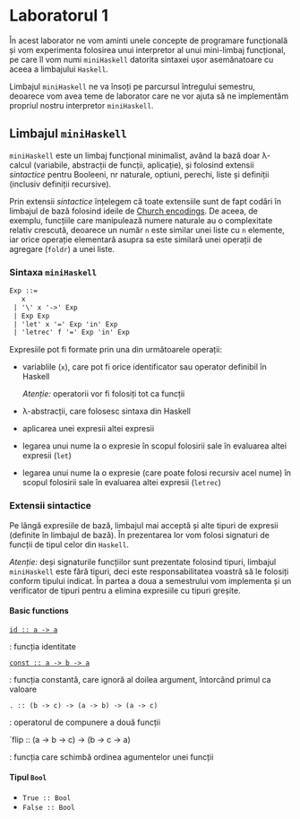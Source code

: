 # Laboratorul 1

În acest laborator ne vom aminti unele concepte de programare funcțională și
vom experimenta folosirea unui interpretor al unui mini-limbaj funcțional,
pe care îl vom numi `miniHaskell` datorita sintaxei ușor asemănatoare cu aceea
a limbajului `Haskell`.

Limbajul `miniHaskell` ne va însoți pe parcursul întregului semestru, deoarece
vom avea teme de laborator care ne vor ajuta să ne implementăm propriul nostru
interpretor `miniHaskell`.

## Limbajul `miniHaskell`

`miniHaskell` este un limbaj funcțional minimalist, având la bază doar λ-calcul
(variabile, abstracții de funcții, aplicație), și folosind extensii _sintactice_
pentru Booleeni, nr naturale, optiuni, perechi, liste și definiții (inclusiv
definiții recursive).

Prin extensii _sintactice_ înțelegem că toate extensiile sunt de fapt codări în
limbajul de bază folosind ideile de [Church encodings](https://en.wikipedia.org/wiki/Church_encoding).
De aceea, de exemplu, funcțiile care manipulează numere naturale au
o complexitate relativ crescută, deoarece un număr `n` este similar unei liste
cu `n` elemente, iar orice operație elementară asupra sa este similară unei
operații de agregare (`foldr`) a unei liste.

### Sintaxa `miniHaskell`

```yacc
Exp ::=
   x
 | '\' x '->' Exp
 | Exp Exp
 | 'let' x '=' Exp 'in' Exp
 | 'letrec' f '=' Exp 'in' Exp
```

Expresiile pot fi formate prin una din următoarele operații:

- variablile (`x`), care pot fi orice identificator sau operator definibil
  în Haskell

  *Atenție:* operatorii vor fi folosiți tot ca funcții
- λ-abstracții, care folosesc sintaxa din Haskell
- aplicarea unei expresii altei expresii
- legarea unui nume la o expresie în scopul folosirii sale în evaluarea altei
  expresii (`let`)
- legarea unui nume la o expresie (care poate folosi recursiv acel nume)
  în scopul folosirii sale în evaluarea altei expresii (`letrec`)

### Extensii sintactice

Pe lângă expresiile de bază, limbajul mai acceptă și alte tipuri de expresii
(definite în limbajul de bază).
În prezentarea lor vom folosi signaturi de funcții de tipul celor din `Haskell`.

*Atenție:* deși signaturile funcțiilor sunt prezentate folosind tipuri,
limbajul `miniHaskell` este fără tipuri, deci este responsabilitatea voastră
să le folosiți conform tipului indicat.
În partea a doua a semestrului vom implementa și un verificator de tipuri
pentru a elimina expresiile cu tipuri greșite.

#### Basic functions

[`id :: a -> a`](https://hackage.haskell.org/package/base-4.17.0.0/docs/Prelude.html#v:id)

: funcția identitate

[`const :: a -> b -> a`]()

: funcția constantă, care ignoră al doilea argument, întorcând primul ca valoare

`. :: (b -> c) -> (a -> b) -> (a -> c)`

: operatorul de compunere a două funcții

`flip :: (a -> b -> c) -> (b -> c -> a)

: funcția care schimbă ordinea agumentelor unei funcții

#### Tipul `Bool`

- `True :: Bool`
- `False :: Bool`

